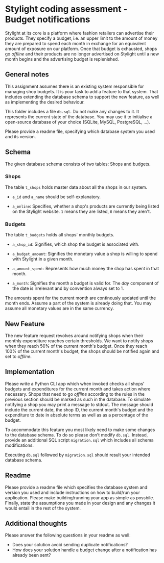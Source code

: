 # Stylight coding assessment - Budget notifications
Stylight at its core is a platform where fashion retailers can advertise their products. They specify a budget, i.e. an upper limit to the amount of money they are prepared to spend each month in exchange for an equivalent amount of exposure on our platform. Once that budget is exhausted, shops go _offline_ and their products are no longer advertised on Stylight until a new month begins and the advertising budget is replenished.

## General notes
This assignment assumes there is an existing system responsible for managing shop budgets. It is your task to add a feature to that system.  That includes extending the database schema to support the new feature, as well as implementing the desired behaviour.

This folder includes a file `db.sql`. Do not make any changes to it. It represents the current state of the database. You may use it to initialise a open-source database of your choice (SQLite, MySQL, PostgreSQL, ...).

Please provide a readme file, specifying which database system you used and its version.


## Schema
The given database schema consists of two tables: Shops and budgets.

### Shops
The table `t_shops` holds master data about all the shops in our system.

* `a_id` and `a_name` should be self-explanatory.

* `a_online`: Specifies, whether a shop's products are currently being listed on the Stylight website. `1` means they are listed, `0` means they aren't.

### Budgets
The table `t_budgets` holds all shops' monthly budgets.

* `a_shop_id`: Signifies, which shop the budget is associated with.

* `a_budget_amount`: Signifies the monetary value a shop is willing to spend with Stylight in a given month.

* `a_amount_spent`: Represents how much money the shop has spent in that month.

* `a_month`: Signifies the month a budget is valid for. The _day_ component of the date is irrelevant and by convention always set to 1.

The amounts spent for the current month are continously updated until the month ends. Assume a part of the system is already doing that. You may assume all monetary values are in the same currency.


## New Feature
The new feature request revolves around notifying shops when their monthly expenditure reaches certain thresholds. We want to notify shops when they reach 50% of the current month's budget. Once they reach 100% of the current month's budget, the shops should be notified again and set to _offline_.


## Implementation
Please write a Python CLI app which when invoked checks all shops' budgets and expenditures for the current month and takes action where necessary. Shops that need to go _offline_ according to the rules in the previous section should be marked as such in the database. To simulate notifying a shop you may print a message to stdout. The message should include the current date, the shop ID, the current month's budget and the expenditure to date in absolute terms as well as as a percentage of the budget.

To accommodate this feature you most likely need to make some changes to the database schema. To do so please don't modify `db.sql`. Instead, provide an additional SQL script `migration.sql` which includes all schema modifications.

Executing `db.sql` followed by `migration.sql` should result your intended database schema.


## Readme
Please provide a readme file which specifies the database system and version you used and include instructions on how to build/run your application. Please make building/running your app as simple as possbile. Finally, state the assumptions you made in your design and any changes it would entail in the rest of the system.

## Additional thoughts
Please answer the following questions in your readme as well:
* Does your solution avoid sending duplicate notifications?
* How does your solution handle a budget change after a notification has already been sent?